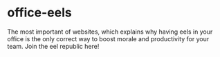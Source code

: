 # office-eels
The most important of websites, which explains why having eels in your office is the only correct way to boost morale and productivity for your team. Join the eel republic here!

